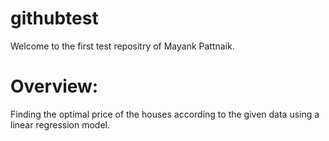 # githubtest
Welcome to the first test repositry of Mayank Pattnaik.
# Overview:
Finding the optimal price of the houses according to the given data using a linear regression model.
